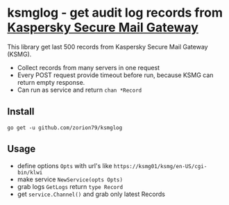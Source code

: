 # ksmglog - get audit log records from [Kaspersky Secure Mail Gateway](https://www.kaspersky.ru/small-to-medium-business-security/mail-security-appliance)

This library get last 500 records from Kaspersky Secure Mail Gateway (KSMG).

- Collect records from many servers in one request
- Every POST request provide timeout before run, because KSMG can return empty response.
- Can run as service and return `chan *Record`

## Install

`go get -u github.com/zorion79/ksmglog`

## Usage

- define options `Opts` with url's like `https://ksmg01/ksmg/en-US/cgi-bin/klwi`
- make service `NewService(opts Opts)`
- grab logs `GetLogs` return `type Record`
- get `service.Channel()` and grab only latest Records